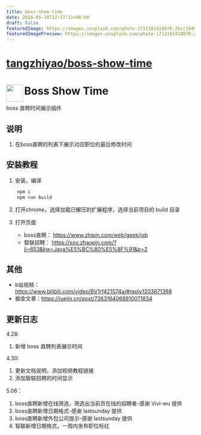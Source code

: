 ```yaml
---
title: boss-show-time
date: 2024-05-10T12:17:11+08:00
draft: False
featuredImage: https://images.unsplash.com/photo-1713101418878-2bcc194548ef?ixid=M3w0NjAwMjJ8MHwxfHJhbmRvbXx8fHx8fHx8fDE3MTUzMTQ1NDF8&ixlib=rb-4.0.3
featuredImagePreview: https://images.unsplash.com/photo-1713101418878-2bcc194548ef?ixid=M3w0NjAwMjJ8MHwxfHJhbmRvbXx8fHx8fHx8fDE3MTUzMTQ1NDF8&ixlib=rb-4.0.3
---
```


# [tangzhiyao/boss-show-time](https://github.com/tangzhiyao/boss-show-time)

# <img src="public/icons/icon_48.png" width="45" align="left"> Boss Show Time

boss 直聘时间展示插件

## 说明

1. 在boss直聘的列表下展示对应职位的最后修改时间

## 安装教程

1. 安装，编译

```bash
    npm i
    npm run build
```

2. 打开chrome，选择加载已解压的扩展程序，选择当前项目的 build 目录

3. 打开页面
    * boss直聘： <https://www.zhipin.com/web/geek/job>
    * 智联招聘： <https://sou.zhaopin.com/?jl=653&kw=Java%E5%BC%80%E5%8F%91&p=2>

## 其他

* b站视频：<https://www.bilibili.com/video/BV1rf421S74a/#reply1203871368>
* 掘金文章：<https://juejin.cn/post/7363164068910071834>

## 更新日志

4.28:

1. 新增 boss 直聘列表展示时间

4.30:

1. 更新文档说明，添加视频教程链接
2. 添加智联招聘的时间显示

5.06：

1. boss直聘新增在线筛选，筛选出当前页在线的招聘者-感谢 Vivi-wu 提供
2. boss直聘新增日期格式-感谢 lastsunday 提供
3. boss直聘新增外包公司提示-感谢 lastsunday 提供
4. 智联新增日期格式，一周内发布职位标红
